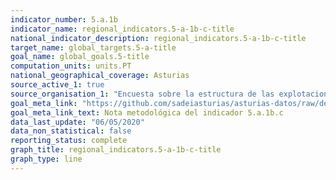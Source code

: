 ```yaml
---
indicator_number: 5.a.1b
indicator_name: regional_indicators.5-a-1b-c-title
national_indicator_description: regional_indicators.5-a-1b-c-title
target_name: global_targets.5-a-title
goal_name: global_goals.5-title
computation_units: units.PT
national_geographical_coverage: Asturias
source_active_1: true
source_organisation_1: "Encuesta sobre la estructura de las explotaciones agrícolas, INE"
goal_meta_link: "https://github.com/sadeiasturias/asturias-datos/raw/develop/methodology/5.a.1b.c.pdf"
goal_meta_link_text: Nota metodológica del indicador 5.a.1b.c
data_last_update: "06/05/2020"
data_non_statistical: false
reporting_status: complete
graph_title: regional_indicators.5-a-1b-c-title
graph_type: line
---
```


